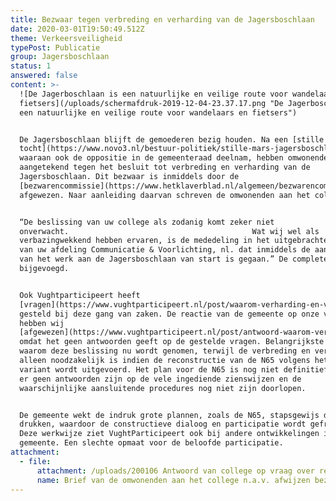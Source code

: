 ```yaml
---
title: Bezwaar tegen verbreding en verharding van de Jagersboschlaan
date: 2020-03-01T19:50:49.512Z
theme: Verkeersveiligheid
typePost: Publicatie
group: Jagersboschlaan
status: 1
answered: false
content: >-
  ![De Jagerboschlaan is een natuurlijke en veilige route voor wandelaars en
  fietsers](/uploads/schermafdruk-2019-12-04-23.37.17.png "De Jagerboschlaan is
  een natuurlijke en veilige route voor wandelaars en fietsers")


  De Jagersboschlaan blijft de gemoederen bezig houden. Na een [stille
  tocht](https://www.novo3.nl/bestuur-politiek/stille-mars-jagersboschlaan-2/),
  waaraan ook de oppositie in de gemeenteraad deelnam, hebben omwonenden bezwaar
  aangetekend tegen het besluit tot verbreding en verharding van de
  Jagersboschlaan. Dit bezwaar is inmiddels door de
  [bezwarencommissie](https://www.hetklaverblad.nl/algemeen/bezwarencommissie-stelt-college-in-het-gelijk-over-verkeersbesluit-jagersboschlaan/)
  afgewezen. Naar aanleiding daarvan schreven de omwonenden aan het college:


  “De beslissing van uw college als zodanig komt zeker niet
  onverwacht.                                         Wat wij wel als
  verbazingwekkend hebben ervaren, is de mededeling in het uitgebrachte bericht
  van uw afdeling Communicatie & Voorlichting, nl. dat inmiddels de aanbesteding
  van het werk aan de Jagersboschlaan van start is gegaan.” De complete brief is
  bijgevoegd.


  Ook Vughtparticipeert heeft
  [vragen](https://www.vughtparticipeert.nl/post/waarom-verharding-en-verbreding-jagersboschlaan/7d05ff476edf69ed36e1cfeba3f0754c)
  gesteld bij deze gang van zaken. De reactie van de gemeente op onze vragen
  hebben wij
  [afgewezen](https://www.vughtparticipeert.nl/post/antwoord-waarom-verharding-en-verbreding-jagersboschlaan/321414ab323b203da397e278ad1b4219#main),
  omdat het geen antwoorden geeft op de gestelde vragen. Belangrijkste vraag is
  waarom deze beslissing nu wordt genomen, terwijl de verbreding en verharding
  alleen noodzakelijk is indien de reconstructie van de N65 volgens het VKA+
  variant wordt uitgevoerd. Het plan voor de N65 is nog niet definitief zolang
  er geen antwoorden zijn op de vele ingediende zienswijzen en de
  waarschijnlijke aansluitende procedures nog niet zijn doorlopen.


  De gemeente wekt de indruk grote plannen, zoals de N65, stapsgewijs door te
  drukken, waardoor de constructieve dialoog en participatie wordt gefrustreerd.
  Deze werkwijze ziet VughtParticipeert ook bij andere ontwikkelingen in de
  gemeente. Een slechte opmaat voor de beloofde participatie.
attachment:
  - file:
      attachment: /uploads/200106 Antwoord van college op vraag over rekenkamer.pdf
      name: Brief van de omwonenden aan het college n.a.v. afwijzen bezwaar
---
```


